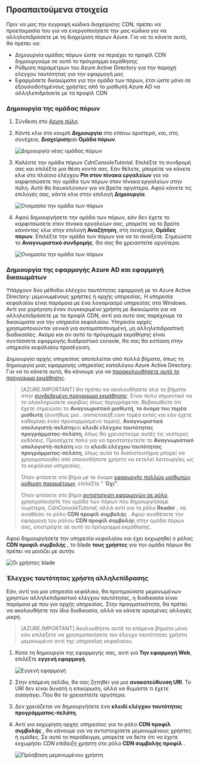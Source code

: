 ## <a name="prerequisites"></a>Προαπαιτούμενα στοιχεία

Πριν να μας την εγγραφή κώδικα διαχείρισης CDN, πρέπει να προετοιμασία του για να ενεργοποιήσετε την μας κώδικα για να αλληλεπιδράσετε με τη διαχείριση πόρων Azure.  Για να το κάνετε αυτό, θα πρέπει να:

* Δημιουργία ομάδας πόρων ώστε να περιέχει το προφίλ CDN δημιουργούμε σε αυτό το πρόγραμμα εκμάθησης
* Ρύθμιση παραμέτρων του Azure Active Directory για την παροχή ελέγχου ταυτότητας για την εφαρμογή μας
* Εφαρμόσετε δικαιώματα για την ομάδα των πόρων, έτσι ώστε μόνο σε εξουσιοδοτημένους χρήστες από το μισθωτή Azure AD να αλληλεπιδράσετε με τα προφίλ CDN

### <a name="creating-the-resource-group"></a>Δημιουργία της ομάδας πόρων

1. Σύνδεση στο [Azure πύλη](https://portal.azure.com).

2. Κάντε κλικ στο κουμπί **Δημιουργία** στο επάνω αριστερά, και, στη συνέχεια, **Διαχείριση**και **Ομάδα πόρων**.
    
    ![Δημιουργία νέας ομάδας πόρων](./media/cdn-app-dev-prep/cdn-new-rg-1-include.png)

3. Καλέστε την ομάδα πόρων *CdnConsoleTutorial*.  Επιλέξτε τη συνδρομή σας και επιλέξτε μια θέση κοντά σας.  Εάν θέλετε, μπορείτε να κάνετε κλικ στο πλαίσιο ελέγχου **Pin στον πίνακα εργαλείων** για να καρφιτσώσετε την ομάδα των πόρων στον πίνακα εργαλείων στην πύλη.  Αυτό θα διευκολύνουν για να βρείτε αργότερα.  Αφού κάνετε τις επιλογές σας, κάντε κλικ στην επιλογή **Δημιουργία**.

    ![Ονομασία την ομάδα των πόρων](./media/cdn-app-dev-prep/cdn-new-rg-2-include.png)

4. Αφού δημιουργήσετε την ομάδα των πόρων, εάν δεν έχετε το καρφιτσώσετε στον πίνακα εργαλείων σας, μπορείτε να το βρείτε κάνοντας κλικ στην επιλογή **Αναζήτηση**, στη συνέχεια, **Ομάδες πόρων**.  Επιλέξτε την ομάδα των πόρων για να το ανοίξετε.  Σημειώστε το **Αναγνωριστικό συνδρομής**.  Θα σας θα χρειαστείτε αργότερα.

    ![Ονομασία την ομάδα των πόρων](./media/cdn-app-dev-prep/cdn-subscription-id-include.png)

### <a name="creating-the-azure-ad-application-and-applying-permissions"></a>Δημιουργία της εφαρμογής Azure AD και εφαρμογή δικαιωμάτων

Υπάρχουν δύο μέθοδοι ελέγχου ταυτότητας εφαρμογή με το Azure Active Directory: μεμονωμένους χρήστες ή αρχής υπηρεσίας. Η υπηρεσία κεφαλαίου είναι παρόμοια με ένα λογαριασμό υπηρεσίας στα Windows.  Αντί για χορήγηση έναν συγκεκριμένο χρήστη με δικαιώματα για να αλληλεπιδράσετε με τα προφίλ CDN, αντί για αυτό σας παρέχουμε τα δικαιώματα για την υπηρεσία κεφαλαίου.  Υπηρεσία αρχές χρησιμοποιούνται γενικά για αυτοματοποιημένη, μη αλληλεπιδραστική διαδικασίες.  Ακόμα και αν αυτό το πρόγραμμα εκμάθησης είναι συντάσσετε εφαρμογής διαδραστικό console, θα σας θα εστίαση στην υπηρεσία κεφαλαίου προσέγγιση.

Δημιουργία αρχής υπηρεσίας αποτελείται από πολλά βήματα, όπως τη δημιουργία μιας εφαρμογής υπηρεσίας καταλόγου Azure Active Directory.  Για να το κάνετε αυτό, θα κάνουμε για να [παρακολουθήσετε αυτό το πρόγραμμα εκμάθησης](../articles/resource-group-create-service-principal-portal.md).

> [AZURE.IMPORTANT] Θα πρέπει να ακολουθήσετε όλα τα βήματα στην [συνδεδεμένο πρόγραμμα εκμάθησης](../articles/resource-group-create-service-principal-portal.md).  Είναι *πολύ σημαντικό* να το ολοκληρώσετε ακριβώς όπως περιγράφεται.  Βεβαιωθείτε ότι έχετε σημειώσει το **Αναγνωριστικό μισθωτή**, **το όνομα του τομέα μισθωτή** (συνήθως μια *. onmicrosoft.com* τομέα εκτός και εάν έχετε καθορίσει έναν προσαρμοσμένο τομέα), **Αναγνωριστικό υπολογιστή-πελάτη**και **κλειδί ελέγχου ταυτότητας προγράμματος-πελάτη**, όπως θα χρειαστούμε αυτές τις νεότερες εκδόσεις.  Προσέχετε πολύ για να προστατευτείτε το **Αναγνωριστικό υπολογιστή-πελάτη** και το **κλειδί ελέγχου ταυτότητας προγράμματος-πελάτη**, όπως αυτά τα διαπιστευτήρια μπορεί να χρησιμοποιηθεί από οποιονδήποτε χρήστη να εκτελεί λειτουργίες ως το κεφάλαιο υπηρεσίας. 
>   
> Όταν φτάσετε στο βήμα με το όνομα [εφαρμογής πολλών μισθωτών ρύθμιση παραμέτρων](../articles/resource-group-create-service-principal-portal.md#configure-multi-tenant-application), επιλέξτε " **Όχι"**.
> 
> Όταν φτάσετε στο βήμα [αντιστοίχιση εφαρμογών σε ρόλο](../articles/resource-group-create-service-principal-portal.md#assign-application-to-role), χρησιμοποιήστε την ομάδα των πόρων που δημιουργήσαμε νωρίτερα, *CdnConsoleTutorial*, αλλά αντί για το ρόλο **Reader** , να αναθέσει το ρόλο **CDN προφίλ συμβολής** .  Αφού αναθέσετε την εφαρμογή του ρόλου **CDN προφίλ συμβολής** στην ομάδα πόρων σας, επιστρέψτε σε αυτό το πρόγραμμα εκμάθησης. 

Αφού δημιουργήσετε την υπηρεσία κεφαλαίου και έχει εκχωρηθεί ο ρόλος **CDN προφίλ συμβολής** , το blade **τους χρήστες** για την ομάδα πόρων θα πρέπει να μοιάζει με αυτήν.

![Οι χρήστες blade](./media/cdn-app-dev-prep/cdn-service-principal-include.png)


### <a name="interactive-user-authentication"></a>Έλεγχος ταυτότητας χρήστη αλληλεπίδρασης

Εάν, αντί για μια υπηρεσία κεφάλαιο, θα προτιμούσατε μεμονωμένων χρηστών αλληλεπιδραστικό ελέγχου ταυτότητας, η διαδικασία είναι παρόμοια με που για αρχής υπηρεσίας.  Στην πραγματικότητα, θα πρέπει να ακολουθήστε την ίδια διαδικασία, αλλά να κάνετε ορισμένες αλλαγές μικρή.

> [AZURE.IMPORTANT] Ακολουθήστε αυτά τα επόμενα βήματα μόνο εάν επιλέξετε να χρησιμοποιήσετε τον έλεγχο ταυτότητας χρήστη μεμονωμένα αντί της υπηρεσίας κεφαλαίου.

1. Κατά τη δημιουργία της εφαρμογής σας, αντί για **Την εφαρμογή Web**, επιλέξτε **εγγενή εφαρμογή**. 
    
    ![Εγγενή εφαρμογή](./media/cdn-app-dev-prep/cdn-native-application-include.png)
    
2. Στην επόμενη σελίδα, θα σας ζητηθεί για μια **ανακατεύθυνση URI**.  Το URI δεν είναι δυνατή η επικύρωση, αλλά να θυμάστε τι έχετε εισαγάγει.  Που θα το χρειαστείτε αργότερα. 

3. Δεν χρειάζεται να δημιουργήσετε ένα **κλειδί ελέγχου ταυτότητας προγράμματος-πελάτη**.

4. Αντί για εκχώρηση αρχής υπηρεσίας για το ρόλο **CDN προφίλ συμβολής** , θα κάνουμε για να αντιστοιχίσετε μεμονωμένους χρήστες ή ομάδες.  Σε αυτό το παράδειγμα, μπορείτε να δείτε ότι να έχετε εκχωρήσει *CDN επίδειξη χρήστη* στο ρόλο **CDN συμβολής προφίλ** .  
    
    ![Πρόσβαση μεμονωμένου χρήστη](./media/cdn-app-dev-prep/cdn-aad-user-include.png)

